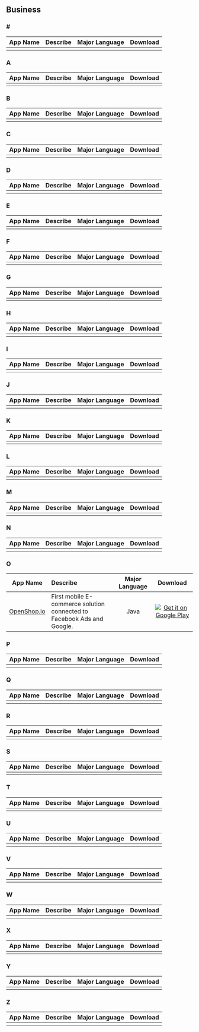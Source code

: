 ## Business  
### \#    
App Name                   | Describe                  | Major Language             | Download
:------------------------: | :------------------------ | :------------------------: | :------------------------:
| | |

### A    
App Name                   | Describe                  | Major Language             | Download
:------------------------: | :------------------------ | :------------------------: | :------------------------:
| | |

### B    
App Name                   | Describe                  | Major Language             | Download
:------------------------: | :------------------------ | :------------------------: | :------------------------:
| | |

### C    
App Name                   | Describe                  | Major Language             | Download
:------------------------: | :------------------------ | :------------------------: | :------------------------:
| | |

### D    
App Name                   | Describe                  | Major Language             | Download
:------------------------: | :------------------------ | :------------------------: | :------------------------:
| | |

### E    
App Name                   | Describe                  | Major Language             | Download
:------------------------: | :------------------------ | :------------------------: | :------------------------:
 | | |

### F    
App Name                   | Describe                  | Major Language             | Download
:------------------------: | :------------------------ | :------------------------: | :------------------------:
| | |

### G    
App Name                   | Describe                  | Major Language             | Download
:------------------------: | :------------------------ | :------------------------: | :------------------------:
| | |

### H    
App Name                   | Describe                  | Major Language             | Download
:------------------------: | :------------------------ | :------------------------: | :------------------------:
| | |

### I    
App Name                   | Describe                  | Major Language             | Download
:------------------------: | :------------------------ | :------------------------: | :------------------------:
| | |

### J  
App Name                   | Describe                  | Major Language             | Download
:------------------------: | :------------------------ | :------------------------: | :------------------------:
| | |

### K  
App Name                   | Describe                  | Major Language             | Download
:------------------------: | :------------------------ | :------------------------: | :------------------------:
| | |

### L  
App Name                   | Describe                  | Major Language             | Download
:------------------------: | :------------------------ | :------------------------: | :------------------------:
| | |

### M  
App Name                   | Describe                  | Major Language             | Download
:------------------------: | :------------------------ | :------------------------: | :------------------------:
| | |

### N  
App Name                   | Describe                  | Major Language             | Download
:------------------------: | :------------------------ | :------------------------: | :------------------------:
| | |

### O  
App Name                   | Describe                  | Major Language             | Download
:------------------------: | :------------------------ | :------------------------: | :------------------------:
[OpenShop.io](https://github.com/openshopio/openshop.io-android) | First mobile E-commerce solution connected to Facebook Ads and Google. | Java | [![Get it on Google Play](http://i.imgur.com/7sq06lr.png)](https://play.google.com/store/apps/details?id=bf.io.openshop)

### P  
App Name                   | Describe                  | Major Language             | Download
:------------------------: | :------------------------ | :------------------------: | :------------------------:
| | |

### Q  
App Name                   | Describe                  | Major Language             | Download
:------------------------: | :------------------------ | :------------------------: | :------------------------:
| | |

### R  
App Name                   | Describe                  | Major Language             | Download
:------------------------: | :------------------------ | :------------------------: | :------------------------:
| | |

### S  
App Name                   | Describe                  | Major Language             | Download
:------------------------: | :------------------------ | :------------------------: | :------------------------:
| | |

### T  
App Name                   | Describe                  | Major Language             | Download
:------------------------: | :------------------------ | :------------------------: | :------------------------:
| | |

### U  
App Name                   | Describe                  | Major Language             | Download
:------------------------: | :------------------------ | :------------------------: | :------------------------:
| | |

### V  
App Name                   | Describe                  | Major Language             | Download
:------------------------: | :------------------------ | :------------------------: | :------------------------:
| | |

### W  
App Name                   | Describe                  | Major Language             | Download
:------------------------: | :------------------------ | :------------------------: | :------------------------:
| | |

### X  
App Name                   | Describe                  | Major Language             | Download
:------------------------: | :------------------------ | :------------------------: | :------------------------:
| | |

### Y  
App Name                   | Describe                  | Major Language             | Download
:------------------------: | :------------------------ | :------------------------: | :------------------------:
| | |

### Z  
App Name                   | Describe                  | Major Language             | Download
:------------------------: | :------------------------ | :------------------------: | :------------------------:
| | |
